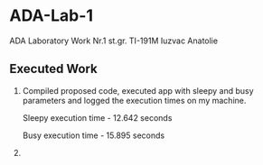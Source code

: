 # ADA-Lab-1
ADA Laboratory Work Nr.1 st.gr. TI-191M Iuzvac Anatolie

## Executed Work

1. Compiled proposed code, executed app with sleepy and busy parameters and logged the execution times on my machine.

    Sleepy execution time - 12.642 seconds

    Busy execution time - 15.895 seconds

2. 
